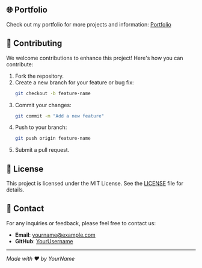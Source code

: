 ## 🌐 Portfolio
Check out my portfolio for more projects and information: [Portfolio](https://ismaildaniyal.github.io/Portfolio_Ismail/)

## 🤝 Contributing
We welcome contributions to enhance this project! Here's how you can contribute:

1. Fork the repository.
2. Create a new branch for your feature or bug fix:
   ```bash
   git checkout -b feature-name
   ```
3. Commit your changes:
   ```bash
   git commit -m "Add a new feature"
   ```
4. Push to your branch:
   ```bash
   git push origin feature-name
   ```
5. Submit a pull request.

## 📝 License
This project is licensed under the MIT License. See the [LICENSE](LICENSE) file for details.

## 📧 Contact
For any inquiries or feedback, please feel free to contact us:
- **Email**: yourname@example.com
- **GitHub**: [YourUsername](https://github.com/yourusername)

---

*Made with ❤️ by YourName*
